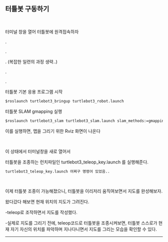 ## 터틀봇 구동하기

​    

터미널 창을 열어 터틀봇에 원격접속하자

.

.

. (복잡한 일련의 과정 생략..)

.

.

터틀봇 기본 응용 프로그램 시작

```cmd
$roslaunch turtlebot3_bringup turtlebot3_robot.launch 
```

터틀봇 SLAM gmapping 실행

```cmd
$roslaunch turtlebot3_slam turtlebot3_slam.launch slam_methods:=gmapping
```

이를 실행하면, 맵을 그리기 위한 Rviz 화면이 나온다

​    

이 상태에서 터미널창을 새로 열어서

터틀봇을 조종하는 런치파일인 turtlebot3_teleop_key.launch 를 실행해준다.

```cmd
turtlebot3_teleop_key.launch 어쩌구 명령어 있었음..
```

​    

이제 터틀봇 조종이 가능해졌으니, 터틀봇을 이리저리 움직여보면서 지도를 완성해보자.

왔다갔다 해보면 현재 위치의 지도가 그려진다.

-teleop로 조작하면서 지도를 작성했다.

-실제로 지도를 그리기 전에, teleop코드로 터틀봇을 조종시켜보면, 터틀봇 스스로가 현재 자기 자신의 위치를 파악하며 지나다니면서 지도를 그리는 모습을 확인할 수 있다.

---